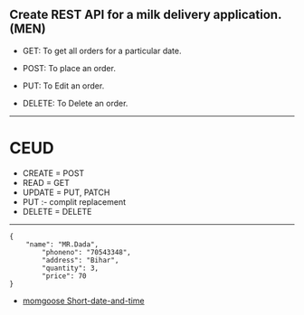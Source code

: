 ## Create REST API for a milk delivery application. **(MEN)**

- GET: To get all orders for a particular date.

- POST: To place an order.

- PUT: To Edit an order.

- DELETE: To Delete an order.

---

# CEUD

- CREATE = POST
- READ = GET
- UPDATE = PUT, PATCH
- PUT :- complit replacement
- DELETE = DELETE

---


```
{
    "name": "MR.Dada",
        "phoneno": "70543348",
        "address": "Bihar",
        "quantity": 3,
        "price": 70
}

```



- [momgoose Short-date-and-time](https://stackoverflow.com/questions/13293254/sort-by-date-and-time-in-mongoose)

